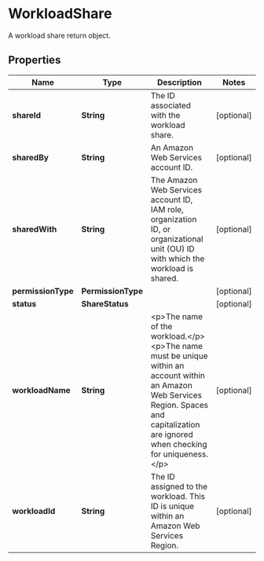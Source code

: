 

# WorkloadShare

A workload share return object.

## Properties

| Name | Type | Description | Notes |
|------------ | ------------- | ------------- | -------------|
|**shareId** | **String** | The ID associated with the workload share. |  [optional] |
|**sharedBy** | **String** | An Amazon Web Services account ID. |  [optional] |
|**sharedWith** | **String** | The Amazon Web Services account ID, IAM role, organization ID, or organizational unit (OU) ID with which the workload is shared. |  [optional] |
|**permissionType** | **PermissionType** |  |  [optional] |
|**status** | **ShareStatus** |  |  [optional] |
|**workloadName** | **String** | &lt;p&gt;The name of the workload.&lt;/p&gt; &lt;p&gt;The name must be unique within an account within an Amazon Web Services Region. Spaces and capitalization are ignored when checking for uniqueness.&lt;/p&gt; |  [optional] |
|**workloadId** | **String** | The ID assigned to the workload. This ID is unique within an Amazon Web Services Region. |  [optional] |



